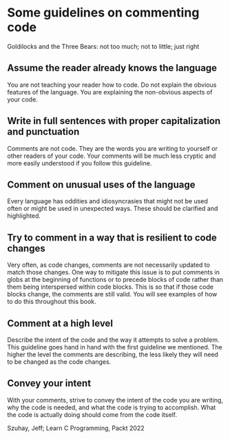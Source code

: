 # Some guidelines on commenting code 

Goldilocks and the Three Bears:
not too much; not to little; just right

## Assume the reader already knows the language

You are not teaching your reader how to code. Do not explain the obvious features of the language. You are explaining the non-obvious aspects of your code.

## Write in full sentences with proper capitalization and punctuation

Comments are not code. They are the words you are writing to yourself or other readers of your code. Your comments will be much less cryptic and more easily understood if you follow this guideline.

## Comment on unusual uses of the language

Every language has oddities and idiosyncrasies that might not be used often or might be used in unexpected ways. These should be clarified and highlighted.

## Try to comment in a way that is resilient to code changes

Very often, as code changes, comments are not necessarily updated to match those changes. One way to mitigate this issue is to put comments in globs at the beginning of functions or to precede blocks of code rather than them being interspersed within code blocks. This is so that if those code blocks change, the comments are still valid. You will see examples of how to do this throughout this book.

## Comment at a high level

Describe the intent of the code and the way it attempts to solve a problem. This guideline goes hand in hand with the first guideline we mentioned. The higher the level the comments are describing, the less likely they will need to be changed as the code changes.

## Convey your intent

With your comments, strive to convey the intent of the code you are writing, why the code is needed, and what the code is trying to accomplish. What the code is actually doing should come from the code itself.

Szuhay, Jeff; Learn C Programming, Packt 2022
